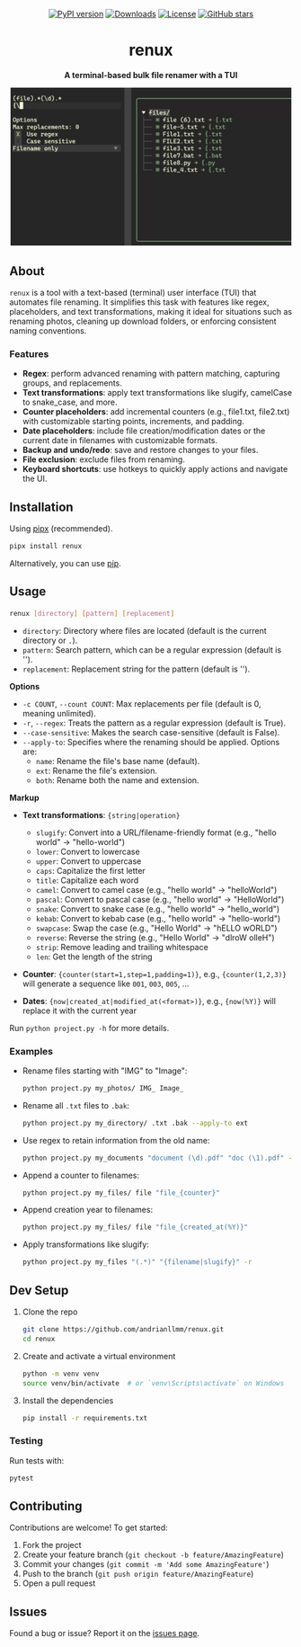 <div align="center">

[![PyPI version](https://img.shields.io/pypi/v/renux.svg?style=flat)](https://pypi.org/project/renux/)
[![Downloads](https://img.shields.io/pypi/dm/renux.svg?style=flat)](https://pypi.org/project/renux/)
[![License](https://img.shields.io/github/license/andrianllmm/renux?style=flat)](https://github.com/andrianllmm/renux/blob/main/LICENSE)
[![GitHub stars](https://img.shields.io/github/stars/andrianllmm/renux?style=flat)](https://github.com/andrianllmm/renux/stargazers)

# renux

**A terminal-based bulk file renamer with a TUI**

<img src="https://github.com/andrianllmm/renux/raw/main/docs/images/preview.gif" alt="Preview" width="500">

</div>

###

## About

`renux` is a tool with a text-based (terminal) user interface (TUI) that
automates file renaming. It simplifies this task with features like regex,
placeholders, and text transformations, making it ideal for situations such as
renaming photos, cleaning up download folders, or enforcing consistent naming
conventions.

### Features

- **Regex**: perform advanced renaming with pattern matching, capturing groups,
  and replacements.
- **Text transformations**: apply text transformations like slugify, camelCase
  to snake_case, and more.
- **Counter placeholders**: add incremental counters (e.g., file1.txt,
  file2.txt) with customizable starting points, increments, and padding.
- **Date placeholders**: include file creation/modification dates or the current
  date in filenames with customizable formats.
- **Backup and undo/redo**: save and restore changes to your files.
- **File exclusion**: exclude files from renaming.
- **Keyboard shortcuts**: use hotkeys to quickly apply actions and navigate the
  UI.

## Installation

Using [pipx](https://pipx.pypa.io/stable/) (recommended).

```sh
pipx install renux
```

Alternatively, you can use [pip](https://pip.pypa.io/en/stable/).

## Usage

```sh
renux [directory] [pattern] [replacement]
```

- `directory`: Directory where files are located (default is the current
  directory or `.`).
- `pattern`: Search pattern, which can be a regular expression (default is '').
- `replacement`: Replacement string for the pattern (default is '').

**Options**

- `-c COUNT`, `--count COUNT`: Max replacements per file (default is 0, meaning
  unlimited).
- `-r`, `--regex`: Treats the pattern as a regular expression (default is True).
- `--case-sensitive`: Makes the search case-sensitive (default is False).
- `--apply-to`: Specifies where the renaming should be applied. Options are:
  - `name`: Rename the file's base name (default).
  - `ext`: Rename the file's extension.
  - `both`: Rename both the name and extension.

**Markup**

- **Text transformations**: `{string|operation}`

  - `slugify`: Convert into a URL/filename-friendly format (e.g., "hello world"
    → "hello-world")
  - `lower`: Convert to lowercase
  - `upper`: Convert to uppercase
  - `caps`: Capitalize the first letter
  - `title`: Capitalize each word
  - `camel`: Convert to camel case (e.g., "hello world" → "helloWorld")
  - `pascal`: Convert to pascal case (e.g., "hello world" → "HelloWorld")
  - `snake`: Convert to snake case (e.g., "hello world" → "hello_world")
  - `kebab`: Convert to kebab case (e.g., "hello world" → "hello-world")
  - `swapcase`: Swap the case (e.g., "Hello World" → "hELLO wORLD")
  - `reverse`: Reverse the string (e.g., "Hello World" → "dlroW olleH")
  - `strip`: Remove leading and trailing whitespace
  - `len`: Get the length of the string

- **Counter**: `{counter(start=1,step=1,padding=1)}`, e.g., `{counter(1,2,3)}`
  will generate a sequence like `001`, `003`, `005`, ...
- **Dates**: `{now|created_at|modified_at(<format>)}`, e.g., `{now(%Y)}` will
  replace it with the current year

Run `python project.py -h` for more details.

### Examples

- Rename files starting with "IMG" to "Image":
  ```sh
  python project.py my_photos/ IMG_ Image_
  ```
- Rename all `.txt` files to `.bak`:
  ```sh
  python project.py my_directory/ .txt .bak --apply-to ext
  ```
- Use regex to retain information from the old name:
  ```sh
  python project.py my_documents "document (\d).pdf" "doc (\1).pdf" -r
  ```
- Append a counter to filenames:
  ```sh
  python project.py my_files/ file "file_{counter}"
  ```
- Append creation year to filenames:
  ```sh
  python project.py my_files/ file "file_{created_at(%Y)}"
  ```
- Apply transformations like slugify:
  ```sh
  python project.py my_files "(.*)" "{filename|slugify}" -r
  ```

## Dev Setup

1. Clone the repo
   ```sh
   git clone https://github.com/andrianllmm/renux.git
   cd renux
   ```
2. Create and activate a virtual environment
   ```sh
   python -m venv venv
   source venv/bin/activate  # or `venv\Scripts\activate` on Windows
   ```
3. Install the dependencies
   ```sh
   pip install -r requirements.txt
   ```

### Testing

Run tests with:

```sh
pytest
```

## Contributing

Contributions are welcome! To get started:

1. Fork the project
2. Create your feature branch (`git checkout -b feature/AmazingFeature`)
3. Commit your changes (`git commit -m 'Add some AmazingFeature'`)
4. Push to the branch (`git push origin feature/AmazingFeature`)
5. Open a pull request

## Issues

Found a bug or issue? Report it on the
[issues page](https://github.com/andrianllmm/renux/issues).
